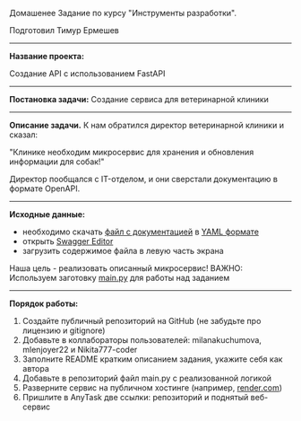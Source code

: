 Домашенее Задание по курсу "Инструменты разработки".

Подготовил Тимур Ермешев

____

**Название проекта:**

Создание API с использованием FastAPI

____


**Постановка задачи:** Создание сервиса для ветеринарной клиники

____


**Описание задачи.**
К нам обратился директор ветеринарной клиники и сказал: 

"Клинике необходим микросервис для хранения и обновления информации для собак!"

Директор пообщался с IT-отделом, и они сверстали документацию в формате OpenAPI.

____


**Исходные данные:**

 * необходимо скачать [файл с документацией](https://drive.google.com/file/d/1qtHEGCl2gpLxOR7CJPOC40tHp4hwYL5_/view) в [YAML формате](https://ru.wikipedia.org/wiki/YAML)
 * открыть [Swagger Editor](https://editor-next.swagger.io/)
 * загрузить содержимое файла в левую часть экрана

Наша цель - реализовать описанный микросервис!
ВАЖНО: Используем заготовку [main.py](https://drive.google.com/file/d/14wEjgs97V9im6zHZo3JIwU8rTsus0cI4/view) для работы над заданием

____


**Порядок работы:**
1. Создайте публичный репозиторий на GitHub (не забудьте про лицензию и gitignore)
2. Добавьте в коллабораторы пользователей: milanakuchumova, mlenjoyer22 и Nikita777-coder
3. Заполните README кратким описанием задания, укажите себя как автора
4. Добавьте в репозиторий файл main.py с реализованной логикой
5. Разверните сервис на публичном хостинге (например, [render.com](https://render.com/))
6. Пришлите в AnyTask две ссылки: репозиторий и поднятый веб-сервис

